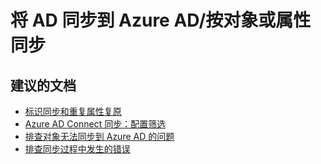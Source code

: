 <properties
    pageTitle="Synchronizing AD to Azure AD/Per object or attribute synchronization"
    description="将 AD 同步到 Azure AD/按对象或属性同步"
    service="microsoft.activedirectory"
    resource="activedirectory"
    authors="cychua"
    displayOrder=""
    selfHelpType="generic"
    supportTopicIds="32565590"
    resourceTags=""
    productPesIds="14785"
    cloudEnvironments="public"
/>


# <a name="synchronizing-ad-to-azure-adper-object-or-attribute-synchronization"></a>将 AD 同步到 Azure AD/按对象或属性同步


## <a name="recommended-documents"></a>**建议的文档**
* [标识同步和重复属性复原](https://docs.microsoft.com/azure/active-directory/connect/active-directory-aadconnectsyncservice-duplicate-attribute-resiliency)  
* [Azure AD Connect 同步：配置筛选](https://docs.microsoft.com/azure/active-directory/connect/active-directory-aadconnectsync-configure-filtering)  
* [排查对象无法同步到 Azure AD 的问题](https://docs.microsoft.com/azure/active-directory/connect/active-directory-aadconnectsync-troubleshoot-object-not-syncing)  
* [排查同步过程中发生的错误](https://docs.microsoft.com/azure/active-directory/connect/active-directory-aadconnect-troubleshoot-sync-errors)

